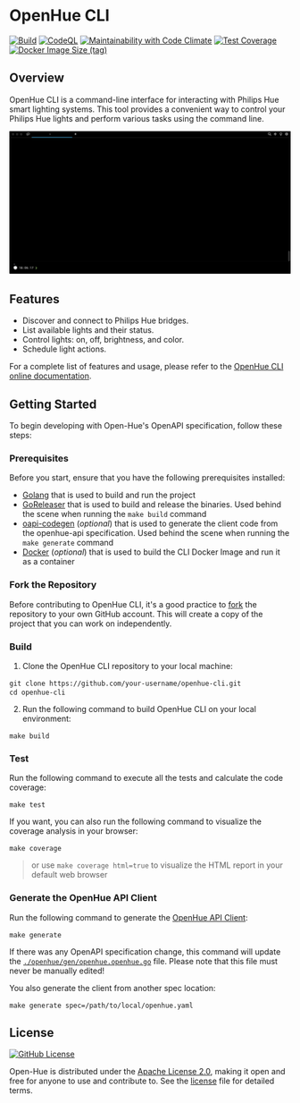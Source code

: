 # OpenHue CLI
[![Build](https://github.com/openhue/openhue-cli/actions/workflows/build.yml/badge.svg)](https://github.com/openhue/openhue-cli/actions/workflows/build.yml)
[![CodeQL](https://github.com/openhue/openhue-cli/actions/workflows/github-code-scanning/codeql/badge.svg)](https://github.com/openhue/openhue-cli/actions/workflows/github-code-scanning/codeql)
[![Maintainability with Code Climate](https://api.codeclimate.com/v1/badges/fb934bb37c36a04f8efd/maintainability)](https://codeclimate.com/github/openhue/openhue-cli/maintainability)
[![Test Coverage](https://api.codeclimate.com/v1/badges/fb934bb37c36a04f8efd/test_coverage)](https://codeclimate.com/github/openhue/openhue-cli/test_coverage)
[![Docker Image Size (tag)](https://img.shields.io/docker/image-size/openhue/cli/latest)](https://hub.docker.com/r/openhue/cli)

## Overview

OpenHue CLI is a command-line interface for interacting with Philips Hue smart lighting systems. 
This tool provides a convenient way to control your Philips Hue lights and perform various tasks using the command line.

[![How to setup OpenHue CLI](./docs/images/openhue_setup.gif)](https://www.openhue.io/cli/setup)

## Features

- Discover and connect to Philips Hue bridges.
- List available lights and their status.
- Control lights: on, off, brightness, and color.
- Schedule light actions.

For a complete list of features and usage, 
please refer to the [OpenHue CLI online documentation](https://www.openhue.io/cli/openhue-cli).

## Getting Started

To begin developing with Open-Hue's OpenAPI specification, follow these steps:

### Prerequisites

Before you start, ensure that you have the following prerequisites installed:
- [Golang](https://go.dev/doc/install) that is used to build and run the project
- [GoReleaser](https://goreleaser.com) that is used to build and release the binaries. Used behind the scene when running the `make build` command
- [oapi-codegen](https://github.com/oapi-codegen/oapi-codegen) (_optional_) that is used to generate the client code from the openhue-api specification. Used behind the scene when running the `make generate` command
- [Docker](https://docs.docker.com/engine/install/) (_optional_) that is used to build the CLI Docker Image and run it as a container

### Fork the Repository
Before contributing to OpenHue CLI, it's a good practice to [fork](https://github.com/openhue/openhue-cli/fork) the repository to your own GitHub account.
This will create a copy of the project that you can work on independently.

### Build

1. Clone the OpenHue CLI repository to your local machine:
```shell
git clone https://github.com/your-username/openhue-cli.git
cd openhue-cli
```
2. Run the following command to build OpenHue CLI on your local environment:
```shell
make build
```

### Test
Run the following command to execute all the tests and calculate the code coverage:
```shell
make test
```
If you want, you can also run the following command to visualize the coverage analysis in your browser: 
```shell
make coverage
```
> or use `make coverage html=true` to visualize the HTML report in your default web browser

### Generate the OpenHue API Client
Run the following command to generate the [OpenHue API Client](https://github.com/openhue/openhue-api): 
```shell
make generate
```
If there was any OpenAPI specification change, this command will update 
the [`./openhue/gen/openhue.openhue.go`](./openhue/gen/openhue.openhue.go) file. 
Please note that this file must never be manually edited!

You also generate the client from another spec location:
```
make generate spec=/path/to/local/openhue.yaml
```

## License
[![GitHub License](https://img.shields.io/github/license/openhue/openhue-cli)](https://github.com/openhue/openhue-cli/blob/main/LICENSE)

Open-Hue is distributed under the [Apache License 2.0](http://www.apache.org/licenses/),
making it open and free for anyone to use and contribute to.
See the [license](./LICENSE) file for detailed terms.
